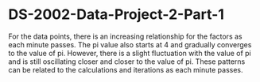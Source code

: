 # DS-2002-Data-Project-2-Part-1
For the data points, there is an increasing relationship for the factors as each minute passes. The pi value also starts at 4 and gradually converges to the value of pi. However, there is a slight fluctuation with the value of pi and is still oscillating closer and closer to the value of pi. These patterns can be related to the calculations and iterations as each minute passes.
